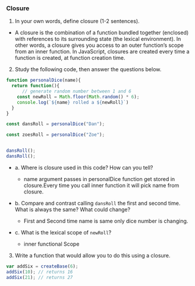
### Closure

1. In your own words, define closure (1-2 sentences).
* A closure is the combination of a function bundled together (enclosed) with references to its surrounding state (the lexical environment). In other words, a closure gives you access to an outer function’s scope from an inner function. In JavaScript, closures are created every time a function is created, at function creation time.

2. Study the following code, then answer the questions below.

```js
function personalDice(name){
  return function(){
      // generate random number between 1 and 6
    const newRoll = Math.floor(Math.random() * 6);
    console.log(`${name} rolled a ${newRoll}`)
  }
}

const dansRoll = personalDice("Dan");

const zoesRoll = personalDice("Zoe");


dansRoll();
dansRoll();
```

* a. Where is closure used in this code? How can you tell?
  * name argument passes in personalDice function get stored in closure.Every time you call inner function it will pick name from closure. 

* b. Compare and contrast calling `dansRoll` the first and second time. What is always the same? What could change?
  * First and Second time name is same only dice number is changing.
* c. What is the lexical scope of `newRoll`? 
  * inner functional Scope


3. Write a function that would allow you to do this using a closure.

```js
var addSix = createBase(6);
addSix(10); // returns 16
addSix(21); // returns 27
```
